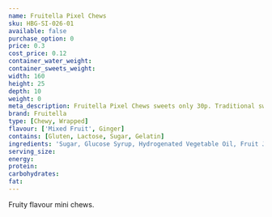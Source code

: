 ```yaml
---
name: Fruitella Pixel Chews
sku: HBG-SI-026-01
available: false
purchase_option: 0
price: 0.3
cost_price: 0.12
container_water_weight: 
container_sweets_weight: 
width: 160
height: 25
depth: 10
weight: 0
meta_description: Fruitella Pixel Chews sweets only 30p. Traditional sweets and more at Humbugs Confectionery Store. Specialists in satisfying your sweet tooth!
brand: Fruitella
type: [Chewy, Wrapped]
flavour: ['Mixed Fruit', Ginger]
contains: [Gluten, Lactose, Sugar, Gelatin]
ingredients: 'Sugar, Glucose Syrup, Hydrogenated Vegetable Oil, Fruit Juices From Concentrate (Strawberry, Raspberry, Orange, Lemon) (3%), Acid (Citric Acid), Humectant (Glycerol), Gelling Agents (Gum Arabic, Gellan Gum), Starch, Natural Flavourings, Glazing Agents (Carnauba Wax, Shellac, Beeswax), Emulsifier (Sucrose Esters of Fatty Acids), Colours (Paprika Extract, Curcumin, Carmine, Beetroot Red)'
serving_size: 
energy: 
protein: 
carbohydrates: 
fat: 
---
```

Fruity flavour mini chews.